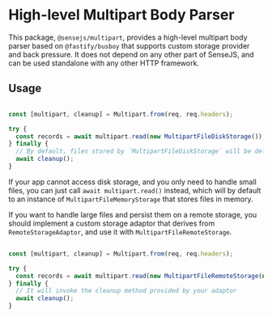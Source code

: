 
# High-level Multipart Body Parser

This package, `@sensejs/multipart`, provides a high-level multipart body parser
based on `@fastify/busboy` that supports custom storage provider and back
pressure. It does not depend on any other part of SenseJS, and can be used
standalone with any other HTTP framework.


## Usage

```typescript

const [multipart, cleanup] = Multipart.from(req, req.headers);

try {
  const records = await multipart.read(new MultipartFileDiskStorage());
} finally {
  // By default, files stored by `MultipartFileDiskStorage` will be deleted when calling cleanup
  await cleanup();
}

```
If your app cannot access disk storage, and you only need to handle small files,
you can just call `await multipart.read()` instead, which will by default to
an instance of `MultipartFileMemoryStorage` that stores files in memory.

If you want to handle large files and persist them on a remote storage, you should
implement a custom storage adaptor that derives from `RemoteStorageAdaptor`, and
use it with `MultipartFileRemoteStorage`.

```typescript

const [multipart, cleanup] = Multipart.from(req, req.headers);

try {
  const records = await multipart.read(new MultipartFileRemoteStorage(new YourRemoteStorageAdaptor()));
} finally {
  // It will invoke the cleanup method provided by your adaptor
  await cleanup();
}
```

